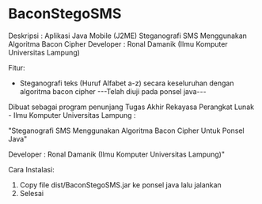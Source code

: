 # BaconStegoSMS

Deskripsi   : Aplikasi Java Mobile (J2ME) Steganografi SMS Menggunakan Algoritma Bacon Cipher
Developer : Ronal Damanik (Ilmu Komputer Universitas Lampung)

Fitur:
- Steganografi teks (Huruf Alfabet a-z) secara keseluruhan dengan algoritma bacon cipher
---Telah diuji pada ponsel java---

Dibuat sebagai program penunjang Tugas Akhir Rekayasa Perangkat Lunak - Ilmu Komputer Universitas Lampung :

"Steganografi SMS Menggunakan Algoritma Bacon Cipher Untuk Ponsel Java"

Developer : Ronal Damanik (Ilmu Komputer Universitas Lampung)"

Cara Instalasi:

1. Copy file dist/BaconStegoSMS.jar ke ponsel java lalu jalankan
2. Selesai
